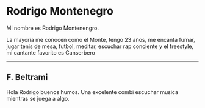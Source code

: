 # Rodrigo Montenegro

Mi nombre es Rodrigo Montenengro.



La mayoria me conocen como el Monte, tengo 23 años, me encanta fumar, jugar tenis de mesa, futbol, meditar, escuchar rap conciente y el freestyle, mi cantante favorito es Canserbero

---

## F. Beltrami

Hola Rodrigo buenos humos. Una excelente combi escuchar musica mientras se juega a algo.
